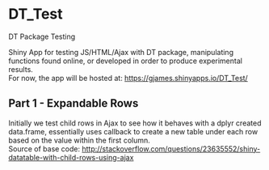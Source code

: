 # DT_Test
DT Package Testing

Shiny App for testing JS/HTML/Ajax with DT package, manipulating functions found online, or developed in order to produce experimental results.  
For now, the app will be hosted at: https://gjames.shinyapps.io/DT_Test/

## Part 1 - Expandable Rows
Initially we test child rows in Ajax to see how it behaves with a dplyr created data.frame, essentially uses callback to create a new table under each row based on the value within the first column.  
Source of base code: http://stackoverflow.com/questions/23635552/shiny-datatable-with-child-rows-using-ajax